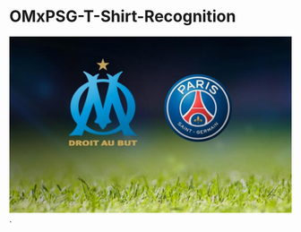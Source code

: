# OMxPSG-T-Shirt-Recognition

![OM x PSG T-Shirt Recognition!](Image/om-psg-classico.jpg "OM x PSG").
